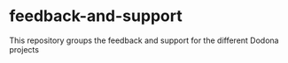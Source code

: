 # feedback-and-support
This repository groups the feedback and support for the different Dodona projects
